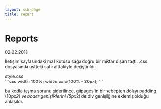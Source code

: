 ```yaml
---
layout: sub-page
title: report
---
```


# Reports

02.02.2018

İletişim sayfasındaki mail kutusu sağa doğru bir miktar dışarı taştı. .css dosyasında üstteki satır alttakiyle değiştirildi:

<div class="code_source_name">style.css</div>
```css
width: 100%;
width: calc(100% - 30px);
```

bu kodla taşma sorunu giderilince, gitpages'in bir sebepten dolayı padding (10px*2) ve boder genişliklerini (5px*2) de div genişliğine eklemiş olduğu anlaşıldı.